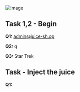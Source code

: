 ![image](https://github.com/vanniichan/TryHackMe/assets/112863484/470d1223-654e-4bc1-b958-7fdf4d675542)

<h2>Task 1,2 - Begin</h2>

**Q1:** admin@juice-sh.op

**Q2:** q

**Q3:** Star Trek

<h2>Task  - Inject the juice</h2>

**Q1:** 
